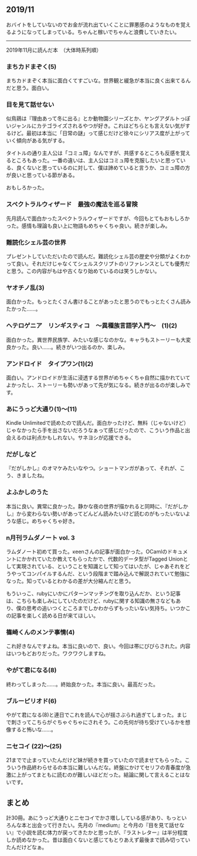 ## 2019/11


おバイトをしていないのでお金が流れ出ていくことに罪悪感のようなものを覚えるようになってしまっている。ちゃんと稼いでちゃんと浪費していきたい。

---

2019年11月に読んだ本　（大体時系列順）

### まちカドまぞく(5)

まちカドまぞく本当に面白くてすごいな。世界観と緩急が本当に良く出来てるんだと思う。面白い。



### 目を見て話せない

似鳥鶏は『理由あって冬に出る』とか動物園シリーズとか、ヤングアダルトっぽいジャンルにカテゴライズされるやつが好き。これはどちらとも言えない気がするけど。最初は本当に「日常の謎」って感じだけど徐々にシリアス度が上がっていく傾向がある気がする。

タイトルの通り主人公は「コミュ障」なんですが、共感するところも反感を覚えるところもあった。一番の違いは、主人公はコミュ障を克服したいと思っている、良くないと思っているのに対して、僕は諦めていると言うか、コミュ障の方が良いと思っている節がある。

おもしろかった。

### スペクトラルウィザード　最強の魔法を巡る冒険

先月読んで面白かったスペクトラルウィザードですが、今回もとてもおもしろかった。感情も理論も良い上に物語もめちゃくちゃ良い。続きが楽しみ。

### 難読化シェル芸の世界

プレゼントしていただいたので読んだ。難読化シェル芸の歴史や分類がよくわかって良い。それだけじゃなくてシェルスクリプトのリファレンスとしても優秀だと思う。この内容がもはや古くなり始めているのは笑うしかない。


### ヤオチノ乱(3)

面白かった。もっとたくさん書けることがあったと思うのでもっとたくさん読みたかった……。

### ヘテロゲニア　リンギスティコ　～異種族言語学入門～　(1)(2)


面白かった。異世界民族学、みたいな感じなのかな。キャラもストーリーも大変良かった。良い……。続きがいつ出るのか、楽しみ。

### アンドロイド　タイプワン(1)(2)

面白い。アンドロイドが生活に浸透する世界がめちゃくちゃ自然に描かれていてよかったし、ストーリーも勢いがあって先が気になる。続きが出るのが楽しみです。


### あにうっど大通り(1)〜(11)

Kindle Unlimitedで読めたので読んだ。面白かったけど、無料（じゃないけど）じゃなかったら手を出さないだろうなぁって感じだったので、こういう作品と出会えるのは利点かもしれない。サネヨシが応援できる。

### だがしなど

『だがしかし』のオマケみたいなやつ。ショートマンガがあって、それが、こう、きましたね。


### よふかしのうた

本当に良い。異常に良かった。静かな夜の世界が描かれると同時に、『だがしかし』から変わらない勢いがあってどんどん読みたいけど読むのがもったいないような感じ。めちゃくちゃ好き。


### n月刊ラムダノート vol. 3

ラムダノート初めて買った。κeenさんの記事が面白かった。OCamlのドキュメントにかかれていたか教えてもらったかで、代数的データ型がTagged Unionとして実現されている、ということを知識として知ってはいたが、じゃあそれをどうやってコンパイルするんだ、という段階まで踏み込んで解説されていて勉強になった。知っているとわかるの差が大分縮んだと思う。

もういっこ、rubyにいかにパターンマッチングを取り込んだか、という記事は、こちらも楽しみにしていたのだけど、rubyに関する知識の無さなどもあり、僕の思考の追いつくところまでしかわからずもったいない気持ち。いつかこの記事を楽しく読める日が来てほしい。

### 篠崎くんのメンテ事情(4)

これ好きなんですよね。本当に良いので、良い。今回は帯にびびらされた。内容はいつもどおりだった。ワクワクしますね。

### やがて君になる(8)

終わってしまった……。終始良かった。本当に良い。最高だった。


### ブルーピリオド(6)


やがて君になる(8)と連日でこれを読んで心が揺さぶられ過ぎてしまった。まじで刺さってこちらがぐちゃぐちゃにされそう。この先何が待ち受けているかを想像すると怖いな……。

### ニセコイ (22)〜(25)

21までで止まっていたんだけど妹が続きを買っていたので読ませてもらった。こういう作品終わらせるの本当に難しいんだな。終盤にかけてセリフの青春度が急激に上がってまともに読むのが難しいほどだった。結論に関して言えることはないです。


## まとめ

計30冊。あにうっど大通りとニセコイでかさ増ししている感があり、もっといろんな本と出会って行きたい。先月の『medium』と今月の『目を見て話せない』で小説を読む体力が戻ってきたかと思ったが、『ラストレター』は半分程度しか読めなかった。昔は面白くないと感じてもとりあえず最後まで読み切っていたんだけどなぁ。
